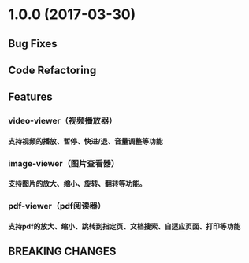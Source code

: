 # 1.0.0 (2017-03-30)

## Bug Fixes

## Code Refactoring

## Features

### video-viewer（视频播放器）

#### 支持视频的播放、暂停、快进/退、音量调整等功能

### image-viewer（图片查看器）

#### 支持图片的放大、缩小、旋转、翻转等功能。

### pdf-viewer（pdf阅读器）

#### 支持pdf的放大、缩小、跳转到指定页、文档搜索、自适应页面、打印等功能

## BREAKING CHANGES
